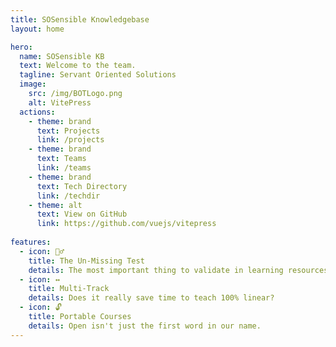 ```yaml
---
title: SOSensible Knowledgebase
layout: home

hero:
  name: SOSensible KB
  text: Welcome to the team.
  tagline: Servant Oriented Solutions
  image:
    src: /img/BOTLogo.png
    alt: VitePress
  actions:
    - theme: brand
      text: Projects
      link: /projects
    - theme: brand
      text: Teams
      link: /teams
    - theme: brand
      text: Tech Directory
      link: /techdir
    - theme: alt
      text: View on GitHub
      link: https://github.com/vuejs/vitepress
      
features:
  - icon: 🤷‍♂️
    title: The Un-Missing Test
    details: The most important thing to validate in learning resources is that the content gets traction for the students.
  - icon: ↔️
    title: Multi-Track
    details: Does it really save time to teach 100% linear?
  - icon: 🔓
    title: Portable Courses
    details: Open isn't just the first word in our name.
---
```

